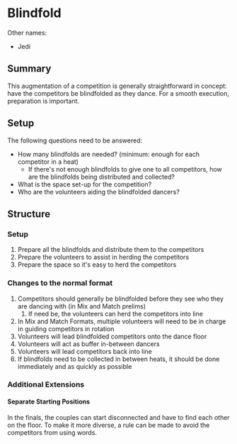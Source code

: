 # Blindfold

Other names:
- Jedi

## Summary

This augmentation of a competition is generally straightforward in concept: have the competitors be blindfolded as they dance. For a smooth execution, preparation is important.

## Setup

The following questions need to be answered:
- How many blindfolds are needed? (minimum: enough for each competitor in a heat)
    - If there's not enough blindfolds to give one to all competitors, how are the blindfolds being distributed and collected?
- What is the space set-up for the competition?
- Who are the volunteers aiding the blindfolded dancers?

## Structure

### Setup
1. Prepare all the blindfolds and distribute them to the competitors
2. Prepare the volunteers to assist in herding the competitors
3. Prepare the space so it's easy to herd the competitors

### Changes to the normal format
1. Competitors should generally be blindfolded before they see who they are dancing with (in Mix and Match prelims)
    1. If need be, the volunteers can herd the competitors into line
2. In Mix and Match Formats, multiple volunteers will need to be in charge in guiding competitors in rotation
3. Volunteers will lead blindfolded competitors onto the dance floor
4. Volunteers will act as buffer in-between dancers
5. Volunteers will lead competitors back into line
6. If blindfolds need to be collected in between heats, it should be done immediately and as quickly as possible

### Additional Extensions

#### Separate Starting Positions

In the finals, the couples can start disconnected and have to find each other on the floor. To make it more diverse, a rule can be made to avoid the competitors from using words.
